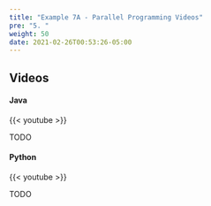 ```yaml
---
title: "Example 7A - Parallel Programming Videos"
pre: "5. "
weight: 50
date: 2021-02-26T00:53:26-05:00
---
```


## Videos

#### Java

{{< youtube  >}}

TODO

#### Python

{{< youtube  >}}

TODO